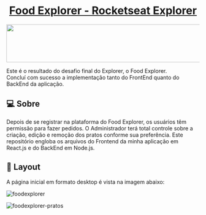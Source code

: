 <p align="center">
  <h1 align="center"><a href="https://foodexplorer-vagne.netlify.app">Food Explorer - Rocketseat Explorer</a></h1>
</p>

<p align="center">
  <img width="550" height="99" src="https://user-images.githubusercontent.com/103940637/254103358-b71d8245-7602-497a-9c4c-76f7658f7333.png">
</p>

Este é o resultado do desafio final do Explorer, o Food Explorer.
<br>
Concluí com sucesso a implementação tanto do FrontEnd quanto do BackEnd da aplicação.

## 💻 Sobre
Depois de se registrar na plataforma do Food Explorer, os usuários têm permissão para fazer pedidos. O Administrador terá total controle sobre a criação, edição e remoção dos pratos conforme sua preferência. Este repositório engloba os arquivos do Frontend da minha aplicação em React.js e do BackEnd em Node.js.

## 🎨 Layout
A página inicial em formato desktop é vista na imagem abaixo:

![foodexplorer](https://user-images.githubusercontent.com/103940637/254103734-5d10464f-209d-45c6-a09c-889b8ba4b26c.png)

![foodexplorer-pratos](https://user-images.githubusercontent.com/103940637/254104022-67f3d92d-eb31-4dff-b160-fe48d7a46b85.png)
